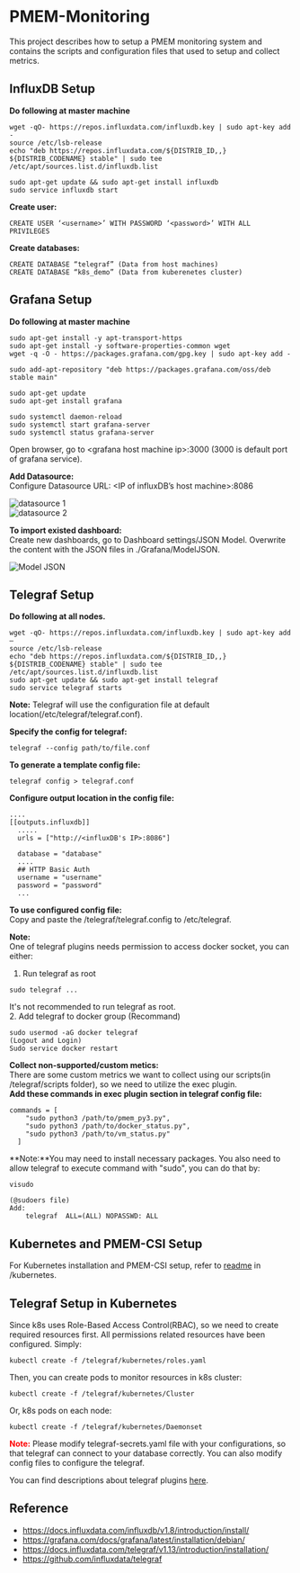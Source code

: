 # PMEM-Monitoring
This project describes how to setup a PMEM monitoring system and contains the scripts and configuration files that used to setup and collect metrics. 

## InfluxDB Setup
**Do following at master machine**
```
wget -qO- https://repos.influxdata.com/influxdb.key | sudo apt-key add -
source /etc/lsb-release
echo "deb https://repos.influxdata.com/${DISTRIB_ID,,} ${DISTRIB_CODENAME} stable" | sudo tee /etc/apt/sources.list.d/influxdb.list
```

```
sudo apt-get update && sudo apt-get install influxdb
sudo service influxdb start
```
**Create user:**
```
CREATE USER ‘<username>’ WITH PASSWORD ‘<password>’ WITH ALL PRIVILEGES
```
**Create databases:**
```
CREATE DATABASE “telegraf” (Data from host machines)
CREATE DATABASE “k8s_demo” (Data from kuberenetes cluster)
```
## Grafana Setup
**Do following at master machine**
```
sudo apt-get install -y apt-transport-https
sudo apt-get install -y software-properties-common wget 
wget -q -O - https://packages.grafana.com/gpg.key | sudo apt-key add -

sudo add-apt-repository "deb https://packages.grafana.com/oss/deb stable main"

sudo apt-get update
sudo apt-get install grafana

sudo systemctl daemon-reload
sudo systemctl start grafana-server
sudo systemctl status grafana-server
```

Open browser, go to  &lt;grafana host machine ip&gt;:3000 (3000 is default port of grafana service).

**Add Datasource:**<br>Configure Datasource URL: &lt;IP of influxDB’s host machine&gt;:8086

![datasource 1](/Grafana/datasource1.jpg)<br>
![datasource 2](/Grafana/datasource2.jpg)

**To import existed dashboard:**<br>Create new dashboards, go to Dashboard settings/JSON Model. Overwrite the content with the JSON files in ./Grafana/ModelJSON.

![Model JSON](/Grafana/ModeJSON.jpg)


## Telegraf Setup
**Do following at all nodes.**
```
wget -qO- https://repos.influxdata.com/influxdb.key | sudo apt-key add –
source /etc/lsb-release
echo "deb https://repos.influxdata.com/${DISTRIB_ID,,} ${DISTRIB_CODENAME} stable" | sudo tee /etc/apt/sources.list.d/influxdb.list
sudo apt-get update && sudo apt-get install telegraf
sudo service telegraf starts
```

**Note:** Telegraf will use the configuration file at default location(/etc/telegraf/telegraf.conf). 

**Specify the config for telegraf:**
```
telegraf --config path/to/file.conf
```

**To generate a template config file:**
```
telegraf config > telegraf.conf
```

**Configure output location in the config file:**
```
....
[[outputs.influxdb]]
  .....
  urls = ["http://<influxDB's IP>:8086"]

  database = "database"
  ....
  ## HTTP Basic Auth
  username = "username"
  password = "password"
  ...
```

**To use configured config file:**<br>
Copy and paste the /telegraf/telegraf.config to /etc/telegraf.

**Note:**<br> One of telegraf plugins needs permission to access docker socket, you can either:<br>
1. Run telegraf as root
```
sudo telegraf ...
```
It's not recommended to run telegraf as root.<br>
2. Add telegraf to docker group (Recommand)
```
sudo usermod -aG docker telegraf
(Logout and Login)
Sudo service docker restart
```

**Collect non-supported/custom metics:**<br>
There are some custom metrics we want to collect using our scripts(in /telegraf/scripts folder), so we need to utilize the exec plugin.<br>**Add these commands in exec plugin section in telegraf config file:**
```
commands = [
    "sudo python3 /path/to/pmem_py3.py",
    "sudo python3 /path/to/docker_status.py",
    "sudo python3 /path/to/vm_status.py"
  ]
```
**Note:**You may need to install necessary packages. You also need to allow telegraf to execute command with "sudo", you can do that by:
```
visudo

(@sudoers file)
Add:
    telegraf  ALL=(ALL) NOPASSWD: ALL
```

## Kubernetes and PMEM-CSI Setup
For Kubernetes installation and PMEM-CSI setup, refer to [readme](https://github.com/ericcheng09/PMEM-Monitoring/blob/master/kubernetes/README.md) in /kubernetes.


## Telegraf Setup in Kubernetes
Since k8s uses Role-Based Access Control(RBAC), so we need to create required resources first. All permissions related resources have been configured. Simply:
```
kubectl create -f /telegraf/kubernetes/roles.yaml
```
Then, you can create pods to monitor resources in k8s cluster:
```
kubectl create -f /telegraf/kubernetes/Cluster
```
Or, k8s pods on each node:
```
kubectl create -f /telegraf/kubernetes/Daemonset
```
<span style="color:red">**Note:**</span>  Please modify telegraf-secrets.yaml file with your configurations, so that telegraf can connect to your database correctly. You can also modify config files to configure the telegraf.

You can find descriptions about telegraf plugins [here](https://github.com/influxdata/telegraf).

## Reference
* https://docs.influxdata.com/influxdb/v1.8/introduction/install/
* https://grafana.com/docs/grafana/latest/installation/debian/
* https://docs.influxdata.com/telegraf/v1.13/introduction/installation/
* https://github.com/influxdata/telegraf